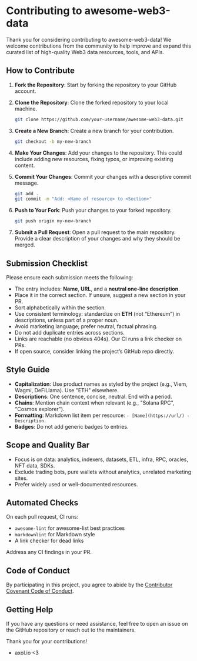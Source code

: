 # Contributing to awesome-web3-data

Thank you for considering contributing to awesome-web3-data! We welcome contributions from the community to help improve and expand this curated list of high-quality Web3 data resources, tools, and APIs.

## How to Contribute

1. **Fork the Repository**: Start by forking the repository to your GitHub account.

2. **Clone the Repository**: Clone the forked repository to your local machine.

    ```bash
    git clone https://github.com/your-username/awesome-web3-data.git
    ```

3. **Create a New Branch**: Create a new branch for your contribution.

    ```bash
    git checkout -b my-new-branch
    ```

4. **Make Your Changes**: Add your changes to the repository. This could include adding new resources, fixing typos, or improving existing content.

5. **Commit Your Changes**: Commit your changes with a descriptive commit message.

    ```bash
    git add .
    git commit -m "Add: <Name of resource> to <Section>"
    ```

6. **Push to Your Fork**: Push your changes to your forked repository.

    ```bash
    git push origin my-new-branch
    ```

7. **Submit a Pull Request**: Open a pull request to the main repository. Provide a clear description of your changes and why they should be merged.

## Submission Checklist

Please ensure each submission meets the following:

- The entry includes: **Name**, **URL**, and a **neutral one-line description**.
- Place it in the correct section. If unsure, suggest a new section in your PR.
- Sort alphabetically within the section.
- Use consistent terminology: standardize on **ETH** (not “Ethereum”) in descriptions, unless part of a proper noun.
- Avoid marketing language; prefer neutral, factual phrasing.
- Do not add duplicate entries across sections.
- Links are reachable (no obvious 404s). Our CI runs a link checker on PRs.
- If open source, consider linking the project’s GitHub repo directly.

## Style Guide

- **Capitalization**: Use product names as styled by the project (e.g., Viem, Wagmi, DeFiLlama). Use "ETH" elsewhere.
- **Descriptions**: One sentence, concise, neutral. End with a period.
- **Chains**: Mention chain context when relevant (e.g., "Solana RPC", "Cosmos explorer").
- **Formatting**: Markdown list item per resource: `- [Name](https://url/) - Description.`
- **Badges**: Do not add generic badges to entries.

## Scope and Quality Bar

- Focus is on data: analytics, indexers, datasets, ETL, infra, RPC, oracles, NFT data, SDKs.
- Exclude trading bots, pure wallets without analytics, unrelated marketing sites.
- Prefer widely used or well-documented resources.

## Automated Checks

On each pull request, CI runs:

- `awesome-lint` for awesome-list best practices
- `markdownlint` for Markdown style
- A link checker for dead links

Address any CI findings in your PR.

## Code of Conduct

By participating in this project, you agree to abide by the [Contributor Covenant Code of Conduct](https://www.contributor-covenant.org/version/2/0/code_of_conduct/).

## Getting Help

If you have any questions or need assistance, feel free to open an issue on the GitHub repository or reach out to the maintainers.

Thank you for your contributions!

- axol.io <3
